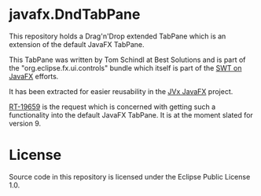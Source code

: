 # javafx.DndTabPane

This repository holds a Drag'n'Drop extended TabPane which is an extension
of the default JavaFX TabPane.

This TabPane was written by Tom Schindl at Best Solutions and is part of
the "org.eclipse.fx.ui.controls" bundle which itself is part of
the [SWT on JavaFX](https://wiki.eclipse.org/Efxclipse/SWTonFX) efforts.

It has been extracted for easier reusability in the [JVx JavaFX](https://sourceforge.net/projects/jvxfx/)
project.

[RT-19659](https://javafx-jira.kenai.com/browse/RT-19659) is the request which
is concerned with getting such a functionality into the default JavaFX TabPane.
It is at the moment slated for version 9.


# License

Source code in this repository is licensed under the Eclipse Public License 1.0.

